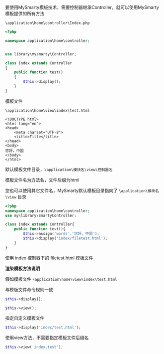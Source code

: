 要使用MySmarty模板技术，需要控制器继承Controller，就可以使用MySmarty模板提供的所有方法

`\application\home\controller\Index.php`

```php
<?php

namespace application\home\controller;


use library\mysmarty\Controller;

class Index extends Controller
{
    public function test()
    {
        $this->display();
    }
}
```

模板文件

`\application\home\view\index\test.html`

```php+HTML
<!DOCTYPE html>
<html lang="en">
<head>
    <meta charset="UTF-8">
    <title>Title</title>
</head>
<body>
您好，中国
</body>
</html>
```

默认模板文件目录，`\application\模块名\view\控制器名`

模板文件名为方法名，文件后缀为html

您也可以使用其它文件名，MySmarty默认模板目录指向了 `\application\模块名\view` 目录

```php
<?php
namespace application\home\controller;
use my\library\SmartyController;

class Index extends Controller{
    public function test(){
        $this->assign('words','您好，中国');
        $this->display('index/filetest.html');
    }
}
```

使用 index 控制器下的 filetest.html 模板文件

**渲染模板方法说明**

假如模板文件 `\application\home\view\index\test.html`

与模板文件命令规则一致

```php
$this->display();
```

```php
$this->view();
```

指定自定义模板文件

```php
$this->display('index/test.html');
```

使用view方法，不需要指定模板文件后缀名

```php
$this->view('index.test');
```

